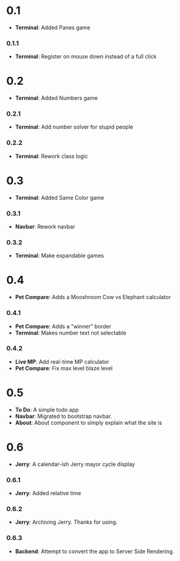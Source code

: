 # 0.1
- **Terminal**: Added Panes game
### 0.1.1
- **Terminal**: Register on mouse down instead of a full click
# 0.2
- **Terminal**: Added Numbers game
### 0.2.1
- **Terminal**: Add number solver for stupid people
### 0.2.2
- **Terminal**: Rework class logic
# 0.3
- **Terminal**: Added Same Color game
### 0.3.1
- **Navbar**: Rework navbar
### 0.3.2
- **Terminal**: Make expandable games
# 0.4
- **Pet Compare**: Adds a Mooshroom Cow vs Elephant calculator 
### 0.4.1
- **Pet Compare**: Adds a "winner" border
- **Terminal**: Makes number text not selectable 
### 0.4.2
- **Live MP**: Add real-time MP calculator
- **Pet Compare**: Fix max level blaze level
# 0.5
- **To Do**: A simple todo app
- **Navbar**: Migrated to bootstrap navbar.
- **About**: About component to simply explain what the site is

# 0.6

- **Jerry**: A calendar-ish Jerry mayor cycle display

### 0.6.1

- **Jerry**: Added relative time

### 0.6.2

- **Jerry**:  Archiving Jerry. Thanks for using.

### 0.6.3

- **Backend**: Attempt to convert the app to Server Side Rendering. 
